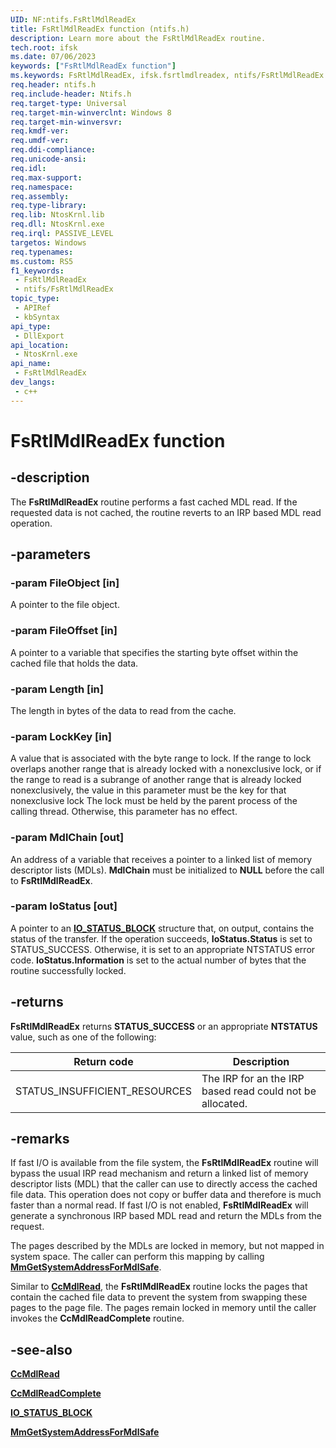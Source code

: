 ```yaml
---
UID: NF:ntifs.FsRtlMdlReadEx
title: FsRtlMdlReadEx function (ntifs.h)
description: Learn more about the FsRtlMdlReadEx routine.
tech.root: ifsk
ms.date: 07/06/2023
keywords: ["FsRtlMdlReadEx function"]
ms.keywords: FsRtlMdlReadEx, ifsk.fsrtlmdlreadex, ntifs/FsRtlMdlReadEx
req.header: ntifs.h
req.include-header: Ntifs.h
req.target-type: Universal
req.target-min-winverclnt: Windows 8
req.target-min-winversvr: 
req.kmdf-ver: 
req.umdf-ver: 
req.ddi-compliance: 
req.unicode-ansi: 
req.idl: 
req.max-support: 
req.namespace: 
req.assembly: 
req.type-library: 
req.lib: NtosKrnl.lib
req.dll: NtosKrnl.exe
req.irql: PASSIVE_LEVEL
targetos: Windows
req.typenames: 
ms.custom: RS5
f1_keywords:
 - FsRtlMdlReadEx
 - ntifs/FsRtlMdlReadEx
topic_type:
 - APIRef
 - kbSyntax
api_type:
 - DllExport
api_location:
 - NtosKrnl.exe
api_name:
 - FsRtlMdlReadEx
dev_langs:
 - c++
---
```


# FsRtlMdlReadEx function

## -description

The **FsRtlMdlReadEx** routine performs a fast cached MDL read.  If the requested data is not cached, the routine reverts to an IRP based MDL read operation.

## -parameters

### -param FileObject [in]

A pointer to the file object.

### -param FileOffset [in]

A pointer to a variable that specifies the starting byte offset within the cached file that holds the data.

### -param Length [in]

The length in bytes of the data to read from the cache.

### -param LockKey [in]

A value that is associated with the byte range to lock. If the range to lock overlaps another range that is already locked with a nonexclusive lock, or if the range to read is a subrange of another range that is already locked nonexclusively, the value in this parameter must be the key for that nonexclusive lock The lock must be held by the parent process of the calling thread. Otherwise, this parameter has no effect.

### -param MdlChain [out]

An address of a variable that receives a pointer to a linked list of memory descriptor lists (MDLs). **MdlChain** must be initialized to **NULL** before the call to **FsRtlMdlReadEx**.

### -param IoStatus [out]

A pointer to an [**IO_STATUS_BLOCK**](../wdm/ns-wdm-_io_status_block.md) structure that, on output, contains the status of the transfer. If the operation succeeds, **IoStatus.Status** is set to STATUS_SUCCESS. Otherwise, it is set to an appropriate NTSTATUS error code. **IoStatus.Information** is set to the actual number of bytes that the routine successfully locked.

## -returns

**FsRtlMdlReadEx** returns **STATUS_SUCCESS** or an appropriate **NTSTATUS** value, such as one of the following:

| Return code | Description |
| ----------- | ----------- |
| STATUS_INSUFFICIENT_RESOURCES | The IRP for an the IRP based read could not be allocated. |

## -remarks

If fast I/O is available from the file system, the **FsRtlMdlReadEx** routine will bypass the usual IRP read mechanism and return a linked list of memory descriptor lists (MDL) that the caller can use to directly access the cached file data. This operation does not copy or buffer data and therefore is much faster than a normal read. If fast I/O is not enabled, **FsRtlMdlReadEx** will generate a synchronous IRP based MDL read and return the MDLs from the request.

The pages described by the MDLs are locked in memory, but not mapped in system space. The caller can perform this mapping by calling [**MmGetSystemAddressForMdlSafe**](../wdm/nf-wdm-mmgetsystemaddressformdlsafe.md).

Similar to [**CcMdlRead**](/previous-versions/ff539159(v=vs.85)), the **FsRtlMdlReadEx** routine locks the pages that contain the cached file data to prevent the system from swapping these pages to the page file. The pages remain locked in memory until the caller invokes the **CcMdlReadComplete** routine.

## -see-also

[**CcMdlRead**](/previous-versions/ff539159(v=vs.85))

[**CcMdlReadComplete**](nf-ntifs-ccmdlreadcomplete.md)

[**IO_STATUS_BLOCK**](../wdm/ns-wdm-_io_status_block.md)

[**MmGetSystemAddressForMdlSafe**](../wdm/nf-wdm-mmgetsystemaddressformdlsafe.md)
